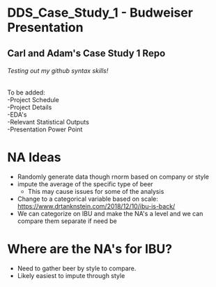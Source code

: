 # DDS_Case_Study_1 - Budweiser Presentation
## Carl and Adam's Case Study 1 Repo

###### Testing out my github syntax skills!

To be added:\
-Project Schedule\
-Project Details\
-EDA's\
-Relevant Statistical Outputs\
-Presentation Power Point

# NA Ideas
* Randomly generate data though rnorm based on company or style
* impute the average of the specific type of beer
  * This may cause issues for some of the analysis
* Change to a categorical variable based on scale: https://www.drtanknstein.com/2018/12/10/ibu-is-back/
* We can categorize on IBU and make the NA's a level and we can compare them separate if need be

# Where are the NA's for IBU?
* Need to gather beer by style to compare.
* Likely easiest to impute through style

